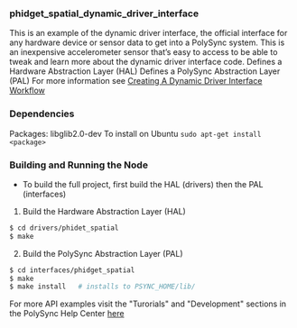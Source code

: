 ### phidget_spatial_dynamic_driver_interface
This is an example of the dynamic driver interface, the official interface for any hardware device or sensor data to get into a PolySync system.
This is an inexpensive accelerometer sensor that’s easy to access to be able to tweak and learn more about the dynamic driver interface code.
Defines a Hardware Abstraction Layer (HAL)
Defines a PolySync Abstraction Layer (PAL)
For more information see [Creating A Dynamic Driver Interface Workflow](https://help.polysync.io/articles/development/dynamic-driver-hw-interface-development/creating-a-dynamic-driver-interface/)

### Dependencies
Packages: libglib2.0-dev
To install on Ubuntu
`sudo apt-get install <package>`

### Building and Running the Node
* To build the full project, first build the HAL (drivers) then the PAL (interfaces)

1. Build the Hardware Abstraction Layer (HAL)

```bash
$ cd drivers/phidet_spatial
$ make
```

2. Build the PolySync Abstraction Layer (PAL)

```bash
$ cd interfaces/phidget_spatial
$ make
$ make install   # installs to PSYNC_HOME/lib/ 
```

For more API examples visit the "Turorials" and "Development" sections in the PolySync Help Center [here](https://help.polysync.io/articles/)
